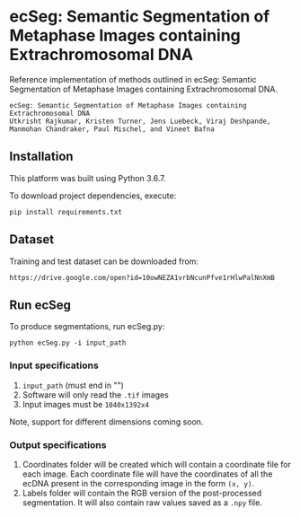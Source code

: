 # ecSeg: Semantic Segmentation of Metaphase Images containing Extrachromosomal DNA

Reference implementation of methods outlined in ecSeg: Semantic Segmentation of Metaphase Images containing Extrachromosomal DNA.
```
ecSeg: Semantic Segmentation of Metaphase Images containing Extrachromosomal DNA
Utkrisht Rajkumar, Kristen Turner, Jens Luebeck, Viraj Deshpande, Manmohan Chandraker, Paul Mischel, and Vineet Bafna
```

## Installation
This platform was built using Python 3.6.7. 

To download project dependencies, execute: 

```
pip install requirements.txt
```

## Dataset
Training and test dataset can be downloaded from:
```
https://drive.google.com/open?id=10owNEZA1vrbNcunPfve1rHlwPalNnXmB
```

## Run ecSeg
To produce segmentations, run ecSeg.py:
```
python ecSeg.py -i input_path
```

### Input specifications
1. `input_path` (must end in "\")
2. Software will only read the `.tif` images
3. Input images must be `1040x1392x4`

Note, support for different dimensions coming soon.

### Output specifications
1. Coordinates folder will be created which will contain a coordinate file for each image. Each coordinate file will have the coordinates of all the ecDNA present in the corresponding image in the form `(x, y)`.
2.  Labels folder will contain the RGB version of the post-processed segmentation. It will also contain raw values saved as a `.npy` file.


